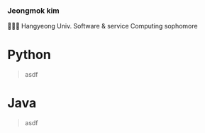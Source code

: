 ### Jeongmok kim
👨🏻‍🎓 Hangyeong Univ. Software & service Computing sophomore

# Python
> asdf

# Java
> asdf
